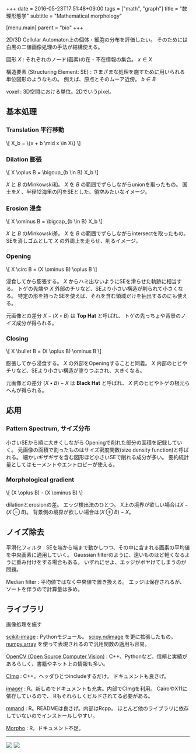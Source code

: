 +++
date = 2016-05-23T17:51:48+09:00
tags = ["math", "graph"]
title = "数理形態学"
subtitle = "Mathematical morphology"

[menu.main]
  parent = "bio"
+++

2D/3D Cellular Automaton上の個体・細胞の分布を評価したい。
そのためには白黒の二値画像処理の手法が結構使える。

図形 *X*
: それぞれのノード(画素)の在・不在情報の集合。
  $x \in X$

構造要素 (Structuring Element: SE)
: さまざまな処理を施すために用いられる単位図形のようなもの。
  例えば、原点とそのムーア近傍。
  $b \in B$

voxel
: 3D空間における単位。2Dでいうpixel。

## 基本処理

### Translation 平行移動

<div>\[
X_b = \{x + b \mid x \in X\}
\]</div>

### Dilation 膨張

<div>\[
X \oplus B = \bigcup_{b \in B} X_b
\]</div>

*X* と *B* のMinkowski和。
*X* を *B* の範囲でずらしながらunionを取ったもの。
国土を*X* 、半径12海里の円をSEとした、領空みたいなイメージ。

### Erosion 浸食

<div>\[
X \ominus B = \bigcap_{b \in B} X_b
\]</div>

*X* と *B* のMinkowski差。
*X* を *B* の範囲でずらしながらintersectを取ったもの。
SEを消しゴムとして *X* の外周上を走らせ、削るイメージ。

### Opening

<div>\[
X \circ B = (X \ominus B) \oplus B
\]</div>

浸食してから膨張する。
*X* からハミ出ないようにSEを滑らせた軌跡に相当する。
トゲの先端や *X* 外部のチリなど、SEより小さい構造が削られて小さくなる。
特定の形を持ったSEを使えば、それを含む領域だけを抽出するのにも使える。

元画像との差分 $X - (X \circ B)$ は **Top Hat** と呼ばれ、
トゲの先っちょや背景のノイズ成分が得られる。

### Closing

<div>\[
X \bullet B = (X \oplus B) \ominus B
\]</div>

膨張してから浸食する。
*X* の外部をOpeningすることと同義。
*X* 内部のヒビやチリなど、SEより小さい構造が塗りつぶされ、大きくなる。

元画像との差分 $(X \bullet B) - X$ は **Black Hat** と呼ばれ、
*X* 内のヒビやトゲの根元らへんが得られる。

## 応用

### Pattern Spectrum, サイズ分布

小さいSEから順に大きくしながら
Openingで削れた部分の面積を記録していく。
元画像の面積で割ったものはサイズ密度関数(size density function)と呼ばれる。
細かいギザギザを含む図形ほど小さいSEで削れる成分が多い。
要約統計量としてはモーメントやエントロピーが使える。

### Morphological gradient

<div>\[
(X \oplus B) - (X \ominus B)
\]</div>

dilationとerosionの差。
エッジ検出法のひとつ。
X上の境界が欲しい場合は$X - (X \ominus B)$。
背景側の境界が欲しい場合は$(X \oplus B) - X$。


## ノイズ除去

平滑化フィルタ
: SEを端から端まで動かしつつ、その中に含まれる画素の平均値を中央画素に適用していく。
  Gaussian filterのように、遠いものほど軽くなるように重み付けをする場合もある。
  いずれにせよ、エッジがボヤけてしまうのが問題。

Median filter
: 平均値ではなく中央値で置き換える。
  エッジは保存されるが、ソートを伴うので計算量は多め。


## ライブラリ

画像処理を施す

[scikit-image](http://scikit-image.org/)
: Pythonモジュール。
  [scipy.ndimage](http://docs.scipy.org/doc/scipy/reference/tutorial/ndimage.html)
  を更に拡張したもの。
  [numpy.array](http://docs.scipy.org/doc/numpy/reference/generated/numpy.array.html)
  を使って表現されるので汎用関数の適用も容易。

[OpenCV (Open Source Computer Vision)](http://opencv.org/)
: C++、Pythonなど。信頼と実績があるらしく、書籍やネット上の情報も多い。

[CImg](http://cimg.eu/)
: C++。ヘッダひとつincludeするだけ。
  ドキュメントも良さげ。

[imager](http://dahtah.github.io/imager/)
: R。新しめでドキュメントも充実。内部でCImgを利用。
  CairoやX11に依存しているので、
  Rもそれらしくビルドされてる必要がある。

[mmand](https://github.com/jonclayden/mmand)
: R。READMEは良さげ。内部はRcpp。
  ほとんど他のライブラリに依存していないのでインストールしやすい。

[Morpho](https://github.com/zarquon42b/Morpho)
: R。ドキュメント不足。

----

<a  href="http://www.amazon.co.jp/gp/product/4621082949/ref=as_li_ss_il?ie=UTF8&camp=247&creative=7399&creativeASIN=4621082949&linkCode=as2&tag=heavywatal-22"><img border="0" src="http://ws-fe.amazon-adsystem.com/widgets/q?_encoding=UTF8&ASIN=4621082949&Format=_SL250_&ID=AsinImage&MarketPlace=JP&ServiceVersion=20070822&WS=1&tag=heavywatal-22" ></a><img src="http://ir-jp.amazon-adsystem.com/e/ir?t=heavywatal-22&l=as2&o=9&a=4621082949" width="1" height="1" border="0" alt="" style="border:none !important; margin:0px !important;" />
<a  href="http://www.amazon.co.jp/gp/product/4862460844/ref=as_li_ss_il?ie=UTF8&camp=247&creative=7399&creativeASIN=4862460844&linkCode=as2&tag=heavywatal-22"><img border="0" src="http://ws-fe.amazon-adsystem.com/widgets/q?_encoding=UTF8&ASIN=4862460844&Format=_SL250_&ID=AsinImage&MarketPlace=JP&ServiceVersion=20070822&WS=1&tag=heavywatal-22" ></a><img src="http://ir-jp.amazon-adsystem.com/e/ir?t=heavywatal-22&l=as2&o=9&a=4862460844" width="1" height="1" border="0" alt="" style="border:none !important; margin:0px !important;" />
